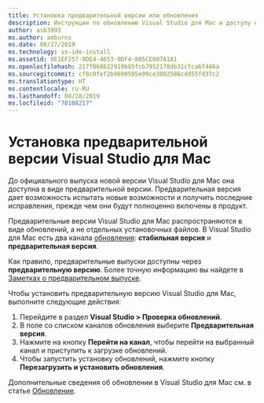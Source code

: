 ```yaml
---
title: Установка предварительной версии или обновления
description: Инструкции по обновлению Visual Studio для Mac и доступу к выпускам предварительной версии, включая предварительную версию Visual Studio 2019 для Mac.
author: asb3993
ms.author: amburns
ms.date: 08/27/2019
ms.technology: vs-ide-install
ms.assetid: 0E1EF257-9DE4-4653-9DF4-805CE007A1A1
ms.openlocfilehash: 217f068622919b85fcb7952178db31cfca6f446a
ms.sourcegitcommit: cf8c0fef2b9690595e99ce3802586cdd55fd37c2
ms.translationtype: HT
ms.contentlocale: ru-RU
ms.lasthandoff: 08/28/2019
ms.locfileid: "70108217"
---
```

# <a name="install-a-preview-version-of-visual-studio-for-mac"></a>Установка предварительной версии Visual Studio для Mac

До официального выпуска новой версии Visual Studio для Mac она доступна в виде предварительной версии. Предварительная версия дает возможность испытать новые возможности и получить последние исправления, прежде чем они будут полноценно включены в продукт.

Предварительные версии Visual Studio для Mac распространяются в виде обновлений, а не отдельных установочных файлов. В Visual Studio для Mac есть два канала [обновления](update.md): **стабильная версия** и  **предварительная версия**.

Как правило, предварительные выпуски доступны через **предварительную версию**. Более точную информацию вы найдете в [Заметках о предварительном выпуске](/visualstudio/releasenotes/vs2019-mac-preview-relnotes).

Чтобы установить предварительную версию Visual Studio для Mac, выполните следующие действия:

1. Перейдите в раздел **Visual Studio > Проверка обновлений**.
2. В поле со списком каналов обновления выберите **Предварительная версия**.
3. Нажмите на кнопку **Перейти на канал**, чтобы перейти на выбранный канал и приступить к загрузке обновлений.
4. Чтобы запустить установку обновлений, нажмите кнопку **Перезагрузить и установить обновления**.

Дополнительные сведения об обновлении в Visual Studio для Mac см. в статье [Обновление](update.md).

